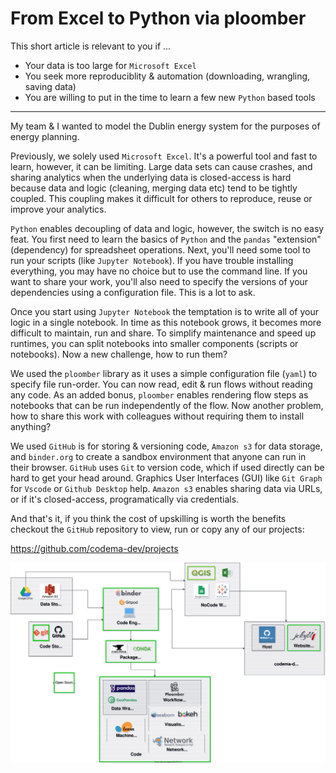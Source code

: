 # From Excel to Python via ploomber

This short article is relevant to you if ...

- Your data is too large for `Microsoft Excel`
- You seek more reproduciblity & automation (downloading, wrangling, saving data)
- You are willing to put in the time to learn a few new `Python` based tools

---

My team & I wanted to model the Dublin energy system for the purposes of energy planning.

Previously, we solely used `Microsoft Excel`.  It's a powerful tool and fast to learn, however, it can be limiting.  Large data sets can cause crashes, and sharing analytics when the underlying data is closed-access is hard because data and logic (cleaning, merging data etc) tend to be tightly coupled.  This coupling makes it difficult for others to reproduce, reuse or improve your analytics. 

`Python` enables decoupling of data and logic, however, the switch is no easy feat.  You first need to learn the basics of `Python` and the `pandas` "extension" (dependency) for spreadsheet operations.  Next, you'll need some tool to run your scripts (like `Jupyter Notebook`).  If you have trouble installing everything, you may have no choice but to use the command line.  If you want to share your work, you'll also need to specify the versions of your dependencies using a configuration file.  This is a lot to ask.

Once you start using `Jupyter Notebook` the temptation is to write all of your logic in a single notebook.  In time as this notebook grows, it becomes more difficult to maintain, run and share.  To simplify maintenance and speed up runtimes, you can split notebooks into smaller components (scripts or notebooks).  Now a new challenge, how to run them?  

We used the `ploomber` library as it uses a simple configuration file (`yaml`) to specify file run-order.  You can now read, edit & run flows without reading any code.  As an added bonus, `ploomber` enables rendering flow steps as notebooks that can be run independently of the flow.  Now another problem, how to share this work with colleagues without requiring them to install anything? 

We used `GitHub` is for storing & versioning code, `Amazon s3` for data storage, and `binder.org` to create a sandbox environment that anyone can run in their browser.  `GitHub` uses `Git` to version code, which if used directly can be hard to get your head around.  Graphics User Interfaces (GUI) like `Git Graph` for `Vscode` or `Github Desktop` help.  `Amazon s3` enables sharing data via URLs, or if it's closed-access, programatically via credentials.

And that's it, if you think the cost of upskilling is worth the benefits checkout the `GitHub` repository to view, run or copy any of our projects:

https://github.com/codema-dev/projects

![Tools.drawio.svg](Tools.drawio.svg)